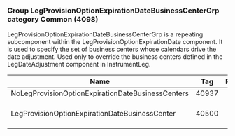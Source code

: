 ### Group LegProvisionOptionExpirationDateBusinessCenterGrp category Common (4098)

LegProvisionOptionExpirationDateBusinessCenterGrp is a repeating subcomponent within the LegProvisionOptionExpirationDate component. It is used to specify the set of business centers whose calendars drive the date adjustment. Used only to override the business centers defined in the LegDateAdjustment component in InstrumentLeg.

| Name                                              | Tag   | Req'd | Documentation                                                             |
|---------------------------------------------------|-------|----------|---------------------------------------------------------------------------|
| NoLegProvisionOptionExpirationDateBusinessCenters | 40937 |       |                                                                           |
| LegProvisionOptionExpirationDateBusinessCenter    | 40500 |       | Required if NoLegProvisionOptionExpirationDateBusinessCenters(40937) > 0. |


